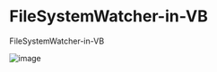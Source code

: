 # FileSystemWatcher-in-VB
FileSystemWatcher-in-VB


![image](https://user-images.githubusercontent.com/74623428/228702235-9c9463dc-549b-4eb5-ab5f-4953b7501a7e.png)
